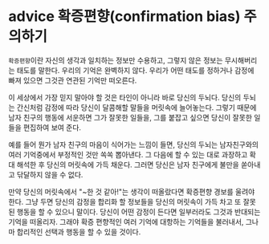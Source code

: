 # advice 확증편향(confirmation bias) 주의하기

`확증편향`이란 자신의 생각과 일치하는 정보만 수용하고, 그렇지 않은 정보는 무시해버리는 태도를 말한다. 우리의 기억은 완벽하지 않다. 우리가 어떤 태도를 정하거나 감정에 빠져 있으면 그것관 연관된 기억만 떠오른다.

이 세상에서 가장 믿지 말아야 할 것은 타인이 아니라 바로 당신의 두뇌다. 당신의 두뇌는 간신처럼 감정에 따라 당신이 달콤해할 말들을 머릿속에 늘어놓는다. 그렇기 때문에 남자 친구의 행동에 서운하면 그가 잘못한 일들을, 그를 붙잡고 싶으면 당신이 잘못한 일들을 편집하여 보여 준다.

예를 들어 뭔가 남자 친구의 마음이 식어가는 느낌이 들면, 당신의 두뇌는 남자친구와의 여러 기억중에서 부정적인 것만 쏙쏙 뽑아낸다. 그 다음에 할 수 있는 대로 과장하고 확대 해석한 후 당신의 머릿속에 가득 채운다. 그러면 당신은 남자 친구에게 불만을 쏟아내고 닦달하지 않을 수 없다.

만약 당신의 머릿속에서 "~한 것 같아!"는 생각이 떠올랐다면 확증편향 경보를 울려야 한다. 그냥 두면 당신의 감정을 합리화 할 정보들을 당신의 머릿속이 가득 차고 또 잘못된 행동을 할 수 있으니 말이다. 당신이 어떤 감정이 든다면 일부러라도 그것과 반대되는 기억을 떠올리자. 그래야 확증 편향적인 여러 기억에 대항하는 기억들을 불러내서, 그나마 합리적인 선택과 행동을 할 수 있을 것이다. 